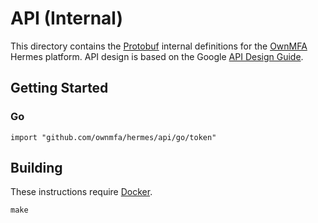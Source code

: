 # API (Internal)

This directory contains the
[Protobuf](https://developers.google.com/protocol-buffers/) internal definitions
for the [OwnMFA](https://www.ownmfa.com/) Hermes platform. API design is
based on the Google [API Design Guide](https://cloud.google.com/apis/design).

## Getting Started

### Go

```
import "github.com/ownmfa/hermes/api/go/token"
```

## Building

These instructions require
[Docker](https://docs.docker.com/get-started/overview/).

```
make
```
